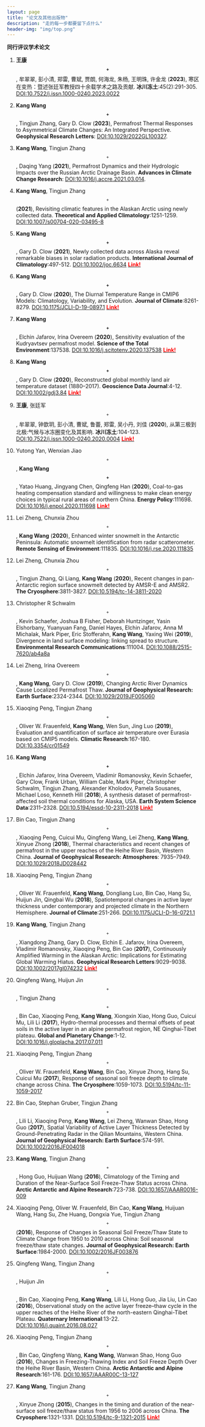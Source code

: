```yaml
---
layout: page 
title: "论文及其他出版物" 
description: "走的每一步都要留下点什么" 
header-img: "img/top.png" 
---
```


**同行评议学术论文**

1. **王康$$^+$$**, 牟翠翠, 彭小清, 郑雷, 曹斌, 贾朗, 何海龙, 朱杨, 王明珠, 许金龙
(**2023**),
寒区在变热：暨述张廷军教授四十余载学术之路及贡献.
**冰川冻土**:45(2):291-305.
[DOI:10.7522/j.issn.1000-0240.2023.0022](http://www.bcdt.ac.cn/CN/10.7522/j.issn.1000-0240.2023.0022)

1. **Kang Wang$$^+$$**, Tingjun Zhang, Gary D. Clow
(**2023**),
Permafrost Thermal Responses to Asymmetrical Climate Changes: An Integrated Perspective.
**Geophysical Research Letters**: [DOI:10.1029/2022GL100327](https://agupubs.onlinelibrary.wiley.com/doi/10.1029/2022GL100327).

1. **Kang Wang**, Tingjun Zhang$$^+$$, Daqing Yang
(**2021**),
Permafrost Dynamics and their Hydrologic Impacts over the Russian Arctic Drainage Basin.
**Advances in Climate Change Research**: [DOI:10.1016/j.accre.2021.03.014](https://www.sciencedirect.com/science/article/pii/S1674927821000538).

1. **Kang Wang**, Tingjun Zhang$$^+$$
(**2021**),
Revisiting climatic features in the Alaskan Arctic using newly collected data.
**Theoretical and Applied Climatology**:1251-1259.
[DOI:10.1007/s00704-020-03495-8](https://doi.org/10.1007/s00704-020-03495-8)

1. **Kang Wang$$^+$$**, Gary D. Clow
(**2021**),
Newly collected data across Alaska reveal remarkable biases in solar radiation products.
**International Journal of Climatology**:497-512.
[DOI:10.1002/joc.6634](https://doi.org/10.1002/joc.6634)
[<span style="color:red">**Link!**</span>](https://cryoecnu.github.io/blog/2021/02/15/Solar_Radiation_Alaska/)

1. **Kang Wang$$^+$$**, Gary D. Clow
(**2020**),
The Diurnal Temperature Range in CMIP6 Models: Climatology, Variability, and Evolution.
**Journal of Climate**:8261-8279.
[DOI:10.1175/JCLI-D-19-0897.1](https://doi.org/10.1175/JCLI-D-19-0897.1)
[<span style="color:red">**Link!**</span>](https://cryoecnu.github.io/blog/2021/02/05/CMIP6_DTR/)

1. **Kang Wang$$^+$$**, Elchin Jafarov, Irina Overeem
(**2020**),
Sensitivity evaluation of the Kudryavtsev permafrost model.
**Science of the Total Environment**:137538.
[DOI:10.1016/j.scitotenv.2020.137538](https://doi.org/10.1016/j.scitotenv.2020.137538)
[<span style="color:red">**Link!**</span>](https://cryoecnu.github.io/blog/2021/02/17/Sensitivity_Ku_model/)

1. **Kang Wang$$^+$$**, Gary D. Clow
(**2020**),
Reconstructed global monthly land air temperature dataset (1880–2017).
**Geoscience Data Journal**:4-12.
[DOI:10.1002/gdj3.84](https://doi.org/10.1002/gdj3.84)
[<span style="color:red">**Link!**</span>](https://cryoecnu.github.io/blog/2020/09/10/DINEOF_Land_Air_Temp_Data/)

1. **王康**, 张廷军$$^+$$, 牟翠翠, 钟歆玥, 彭小清, 曹斌, 鲁蕾, 郑雷, 吴小丹, 刘佳
(**2020**),
从第三极到北极:气候与冰冻圈变化及其影响.
**冰川冻土**:104-123.
[DOI:10.7522/j.issn.1000-0240.2020.0004](http://www.bcdt.ac.cn/CN/10.7522/j.issn.1000-0240.2020.0004)
[<span style="color:red">**Link!**</span>](https://cryoecnu.github.io/blog/2021/01/05/%E7%AC%AC%E4%B8%89%E6%9E%81%E5%88%B0%E5%8C%97%E6%9E%81%E7%BB%BC%E8%BF%B0/)

1. Yutong Yan, Wenxian Jiao$$^+$$, **Kang Wang$$^+$$**, Yatao Huang, Jingyang Chen, Qingfeng Han
(**2020**),
Coal-to-gas heating compensation standard and willingness to make clean energy choices in typical rural areas of northern China.
**Energy Policy**:111698.
[DOI:10.1016/j.enpol.2020.111698](https://doi.org/10.1016/j.enpol.2020.111698)
[<span style="color:red">**Link!**</span>](https://cryoecnu.github.io/blog/2021/02/17/C2G_Willingness/)

1. Lei Zheng, Chunxia Zhou$$^+$$, **Kang Wang**
(**2020**),
Enhanced winter snowmelt in the Antarctic Peninsula: Automatic snowmelt identification from radar scatterometer.
**Remote Sensing of Environment**:111835.
[DOI:10.1016/j.rse.2020.111835](https://doi.org/10.1016/j.rse.2020.111835)

1. Lei Zheng, Chunxia Zhou$$^+$$, Tingjun Zhang, Qi Liang, **Kang Wang**
(**2020**),
Recent changes in pan-Antarctic region surface snowmelt detected by AMSR-E and AMSR2.
**The Cryosphere**:3811-3827.
[DOI:10.5194/tc-14-3811-2020](https://doi.org/10.5194/tc-14-3811-2020)

1. Christopher R Schwalm$$^+$$, Kevin Schaefer, Joshua B Fisher, Deborah Huntzinger, Yasin Elshorbany, Yuanyuan Fang, Daniel Hayes, Elchin Jafarov, Anna M Michalak, Mark Piper, Eric Stofferahn, **Kang Wang**, Yaxing Wei
(**2019**),
Divergence in land surface modeling: linking spread to structure.
**Environmental Research Communications**:111004.
[DOI:10.1088/2515-7620/ab4a8a](https://doi.org/10.1088/2515-7620/ab4a8a)

1. Lei Zheng, Irina Overeem$$^+$$, **Kang Wang**, Gary D. Clow
(**2019**),
Changing Arctic River Dynamics Cause Localized Permafrost Thaw.
**Journal of Geophysical Research: Earth Surface**:2324-2344.
[DOI:10.1029/2019JF005060](https://doi.org/10.1029/2019JF005060)

1. Xiaoqing Peng, Tingjun Zhang$$^+$$, Oliver W. Frauenfeld, **Kang Wang**, Wen Sun, Jing Luo
(**2019**),
Evaluation and quantification of surface air temperature over Eurasia based on CMIP5 models.
**Climatic Research**:167-180.
[DOI:10.3354/cr01549](https://doi.org/10.3354/cr01549)

1. **Kang Wang$$^+$$**, Elchin Jafarov, Irina Overeem, Vladimir Romanovsky, Kevin Schaefer, Gary Clow, Frank Urban, William Cable, Mark Piper, Christopher Schwalm, Tingjun Zhang, Alexander Kholodov, Pamela Sousanes, Michael Loso, Kenneth Hill
(**2018**),
A synthesis dataset of permafrost-affected soil thermal conditions for Alaska, USA.
**Earth System Science Data**:2311–2328.
[DOI:10.5194/essd-10-2311-2018](https://doi.org/10.5194/essd-10-2311-2018) [<span style="color:red">**Link!**</span>](https://cryoecnu.github.io/blog/2019/07/30/Permafrost_Dataset_Alaska/)

1. Bin Cao, Tingjun Zhang$$^+$$, Xiaoqing Peng, Cuicui Mu, Qingfeng Wang, Lei Zheng, **Kang Wang**, Xinyue Zhong
(**2018**),
Thermal characteristics and recent changes of permafrost in the upper reaches of the Heihe River Basin, Western China. 
**Journal of Geophysical Research: Atmospheres**: 7935–7949.
[DOI:10.1029/2018JD028442](https://doi.org/10.1029/2018JD028442)

1. Xiaoqing Peng, Tingjun Zhang$$^+$$, Oliver W. Frauenfeld, **Kang Wang**, Dongliang Luo, Bin Cao, Hang Su, Huijun Jin, Qingbai Wu
(**2018**),
Spatiotemporal changes in active layer thickness under contemporary and projected climate in the Northern Hemisphere. 
**Journal of Climate**:251-266.
[DOI:10.1175/JCLI-D-16-0721.1](https://doi.org/10.1175/JCLI-D-16-0721.1)

1. **Kang Wang**, Tingjun Zhang$$^+$$, Xiangdong Zhang, Gary D. Clow, Elchin E. Jafarov, Irina Overeem, Vladimir Romanovsky, Xiaoqing Peng, Bin Cao
(**2017**), 
Continuously Amplified Warming in the Alaskan Arctic: Implications for Estimating Global Warming Hiatus. 
**Geophysical Research Letters**:9029-9038.
[DOI:10.1002/2017gl074232](https://doi.org/10.1002/2017gl074232) [<span style="color:red">**Link!**</span>](https://cryoecnu.github.io/blog/2017/10/30/Continuously_Amplified_Warming_Alaskan_Arctic/)

1. Qingfeng Wang, Huijun Jin$$^+$$, Tingjun Zhang$$^+$$, Bin Cao, Xiaoqing Peng, **Kang Wang**, Xiongxin Xiao, Hong Guo, Cuicui Mu, Lili Li
(**2017**),
Hydro-thermal processes and thermal offsets of peat soils in the active layer in an alpine permafrost region, NE Qinghai-Tibet plateau. 
**Global and Planetary Change**:1-12.
[DOI:10.1016/j.gloplacha.2017.07.011](https://doi.org/10.1016/j.gloplacha.2017.07.011)

1. Xiaoqing Peng, Tingjun Zhang$$^+$$, Oliver W. Frauenfeld, **Kang Wang**, Bin Cao, Xinyue Zhong, Hang Su, Cuicui Mu
(**2017**),
Response of seasonal soil freeze depth to climate change across China. 
**The Cryosphere**:1059-1073.
[DOI:10.5194/tc-11-1059-2017](https://doi.org/10.5194/tc-11-1059-2017)

1. Bin Cao, Stephan Gruber, Tingjun Zhang$$^+$$, Lili Li, Xiaoqing Peng, **Kang Wang**, Lei Zheng, Wanwan Shao, Hong Guo
(**2017**),
Spatial Variability of Active Layer Thickness Detected by Ground-Penetrating Radar in the Qilian Mountains, Western China. 
**Journal of Geophysical Research: Earth Surface**:574-591.
[DOI:10.1002/2016JF004018](https://doi.org/10.1002/2016JF004018)

1. **Kang Wang**, Tingjun Zhang$$^+$$, Hong Guo, Huijuan Wang
(**2016**),
Climatology of the Timing and Duration of the Near-Surface Soil Freeze-Thaw Status across China. 
**Arctic Antarctic and Alpine Research**:723-738.
[DOI:10.1657/AAAR0016-009](https://doi.org/10.1657/AAAR0016-009)

1. Xiaoqing Peng, Oliver W. Frauenfeld, Bin Cao, **Kang Wang**, Huijuan Wang, Hang Su, Zhe Huang, Dongxia Yue, Tingjun Zhang$$^+$$
(**2016**),
Response of Changes in Seasonal Soil Freeze/Thaw State to Climate Change from 1950 to 2010 across China: Soil seasonal freeze/thaw state changes. 
**Journal of Geophysical Research: Earth Surface**:1984-2000.
[DOI:10.1002/2016JF003876](https://doi.org/10.1002/2016JF003876) 

1. Qingfeng Wang, Tingjun Zhang$$^+$$, Huijun Jin$$^+$$, Bin Cao, Xiaoqing Peng, **Kang Wang**, Lili Li, Hong Guo, Jia Liu, Lin Cao
(**2016**),
Observational study on the active layer freeze–thaw cycle in the upper reaches of the Heihe River of the north-eastern Qinghai-Tibet Plateau. 
**Quaternary International**:13-22.
[DOI:10.1016/j.quaint.2016.08.027](https://doi.org/10.1016/j.quaint.2016.08.027)

1. Xiaoqing Peng, Tingjun Zhang$$^+$$, Bin Cao, Qingfeng Wang, **Kang Wang**, Wanwan Shao, Hong Guo
(**2016**),
Changes in Freezing-Thawing Index and Soil Freeze Depth Over the Heihe River Basin, Western China. 
**Arctic Antarctic and Alpine Research**:161-176.
[DOI:10.1657/AAAR00C-13-127](https://doi.org/10.1657/AAAR00C-13-127)

1. **Kang Wang**, Tingjun Zhang$$^+$$, Xinyue Zhong
(**2015**),
Changes in the timing and duration of the near-surface soil freeze/thaw status from 1956 to 2006 across China. 
**The Cryosphere**:1321-1331.
[DOI:10.5194/tc-9-1321-2015](https://doi.org/10.5194/tc-9-1321-2015) [<span style="color:red">**Link!**</span>](https://cryoecnu.github.io/blog/2021/02/13/Freeze_Thaw_Changes_China/)
